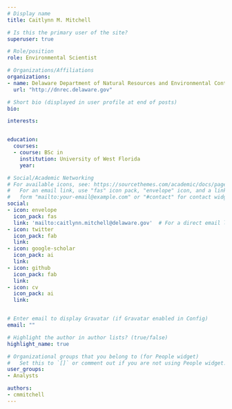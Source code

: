```yaml
---
# Display name
title: Caitlynn M. Mitchell

# Is this the primary user of the site?
superuser: true

# Role/position
role: Environmental Scientist

# Organizations/Affiliations
organizations:
- name: Delaware Department of Natural Resources and Environmental Control
  url: "http://dnrec.delaware.gov"

# Short bio (displayed in user profile at end of posts)
bio: 

interests:


education:
  courses:
  - course: BSc in 
    institution: University of West Florida
    year: 

# Social/Academic Networking
# For available icons, see: https://sourcethemes.com/academic/docs/page-builder/#icons
#   For an email link, use "fas" icon pack, "envelope" icon, and a link in the
#   form "mailto:your-email@example.com" or "#contact" for contact widget.
social:
- icon: envelope
  icon_pack: fas
  link: 'mailto:caitlynn.mitchell@delaware.gov'  # For a direct email link, use "mailto:test@example.org".
- icon: twitter
  icon_pack: fab
  link: 
- icon: google-scholar
  icon_pack: ai
  link: 
- icon: github
  icon_pack: fab
  link: 
- icon: cv
  icon_pack: ai
  link: 


# Enter email to display Gravatar (if Gravatar enabled in Config)
email: ""

# Highlight the author in author lists? (true/false)
highlight_name: true

# Organizational groups that you belong to (for People widget)
#   Set this to `[]` or comment out if you are not using People widget.
user_groups:
- Analysts

authors:
- cmmitchell
---
```


